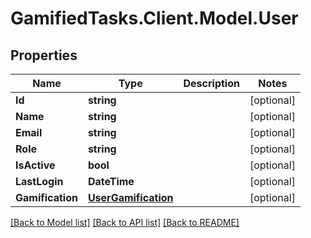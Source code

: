 # GamifiedTasks.Client.Model.User

## Properties

Name | Type | Description | Notes
------------ | ------------- | ------------- | -------------
**Id** | **string** |  | [optional] 
**Name** | **string** |  | [optional] 
**Email** | **string** |  | [optional] 
**Role** | **string** |  | [optional] 
**IsActive** | **bool** |  | [optional] 
**LastLogin** | **DateTime** |  | [optional] 
**Gamification** | [**UserGamification**](UserGamification.md) |  | [optional] 

[[Back to Model list]](../../README.md#documentation-for-models) [[Back to API list]](../../README.md#documentation-for-api-endpoints) [[Back to README]](../../README.md)

